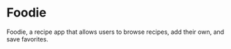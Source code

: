 # Foodie
 Foodie, a recipe app that allows users to browse recipes, add their own, and save favorites. 
